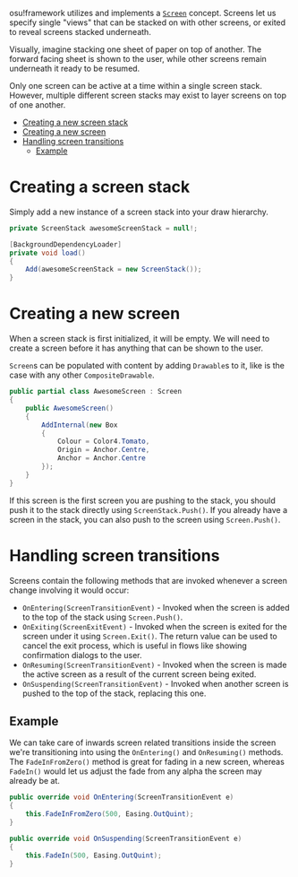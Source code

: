 osu!framework utilizes and implements a [`Screen`](https://github.com/ppy/osu-framework/blob/master/osu.Framework/Screens/IScreen.cs) concept. Screens let us specify single "views" that can be stacked on with other screens, or exited to reveal screens stacked underneath. 

Visually, imagine stacking one sheet of paper on top of another. The forward facing sheet is shown to the user, while other screens remain underneath it ready to be resumed.

Only one screen can be active at a time within a single screen stack. However, multiple different screen stacks may exist to layer screens on top of one another. 

* [Creating a new screen stack](https://github.com/ppy/osu-framework/wiki/Screens-and-Screen-Stacks#creating-a-new-screen-stack)
* [Creating a new screen](https://github.com/ppy/osu-framework/wiki/Screens-and-Screen-Stacks#creating-a-new-screen)
* [Handling screen transitions](https://github.com/ppy/osu-framework/wiki/Screens-and-Screen-Stacks#handling-screen-transitions)
  * [Example](https://github.com/ppy/osu-framework/wiki/Screens-and-Screen-Stacks#example)

# Creating a screen stack

Simply add a new instance of a screen stack into your draw hierarchy.

```csharp
private ScreenStack awesomeScreenStack = null!;

[BackgroundDependencyLoader]
private void load()
{
    Add(awesomeScreenStack = new ScreenStack());
}
```

# Creating a new screen

When a screen stack is first initialized, it will be empty. We will need to create a screen before it has anything that can be shown to the user. 

`Screen`s can be populated with content by adding `Drawable`s to it, like is the case with any other `CompositeDrawable`.

```csharp
public partial class AwesomeScreen : Screen
{
    public AwesomeScreen()
    {
        AddInternal(new Box
        {
            Colour = Color4.Tomato,
            Origin = Anchor.Centre,
            Anchor = Anchor.Centre
        });
    }
}
```

If this screen is the first screen you are pushing to the stack, you should push it to the stack directly using `ScreenStack.Push()`. If you already have a screen in the stack, you can also push to the screen using `Screen.Push()`.

# Handling screen transitions

Screens contain the following methods that are invoked whenever a screen change involving it would occur:

* `OnEntering(ScreenTransitionEvent)` - Invoked when the screen is added to the top of the stack using `Screen.Push()`.
* `OnExiting(ScreenExitEvent)` - Invoked when the screen is exited for the screen under it using `Screen.Exit()`. The return value can be used to cancel the exit process, which is useful in flows like showing confirmation dialogs to the user.
* `OnResuming(ScreenTransitionEvent)` - Invoked when the screen is made the active screen as a result of the current screen being exited.
* `OnSuspending(ScreenTransitionEvent)` - Invoked when another screen is pushed to the top of the stack, replacing this one.

## Example

We can take care of inwards screen related transitions inside the screen we're transitioning into using the `OnEntering()` and `OnResuming()` methods. The `FadeInFromZero()` method is great for fading in a new screen, whereas `FadeIn()` would let us adjust the fade from any alpha the screen may already be at.

```csharp
public override void OnEntering(ScreenTransitionEvent e)
{
    this.FadeInFromZero(500, Easing.OutQuint);
}

public override void OnSuspending(ScreenTransitionEvent e)
{
    this.FadeIn(500, Easing.OutQuint);
}
```